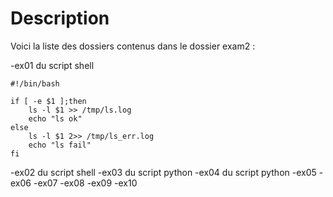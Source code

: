 # Description

Voici la liste des dossiers contenus dans le dossier exam2 : 

-ex01 du script shell
```
#!/bin/bash

if [ -e $1 ];then
	ls -l $1 >> /tmp/ls.log
	echo "ls ok"
else
	ls -l $1 2>> /tmp/ls_err.log
	echo "ls fail"
fi
```
-ex02 du script shell
-ex03 du script python
-ex04 du script python
-ex05
-ex06
-ex07
-ex08
-ex09
-ex10
